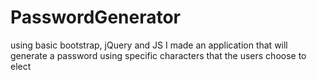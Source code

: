 # PasswordGenerator
<!-- An app that will create a random password  -->

using basic bootstrap, jQuery and JS I made an application that will generate a password using specific characters that the users choose to elect 

